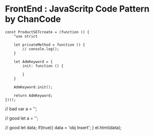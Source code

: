 # FrontEnd : JavaScritp Code Pattern by ChanCode



```
const ProductSETcreate = (function () {
    "use strict

    let privateMethod = function () {
        // console.log();
    }

    let AdmKeyword = {    
        init: function () {
 
        }
    }

    AdmKeyword.init();

    return AdmKeyword;
})();
```



// bad
var a = '';

// good
let a = '';

// good
let data;
if(true){
 data = 'obj Insert';
}
el.html(data);





